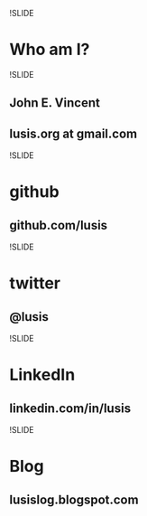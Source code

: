 !SLIDE 
# Who am I? #

!SLIDE
## John E. Vincent ##
## lusis.org at gmail.com ##

!SLIDE
# github #
## github.com/**lusis** ##

!SLIDE
# twitter #
## @lusis ##

!SLIDE
# LinkedIn #
## linkedin.com/in/lusis ##

!SLIDE
# Blog #
## lusislog.blogspot.com ##
